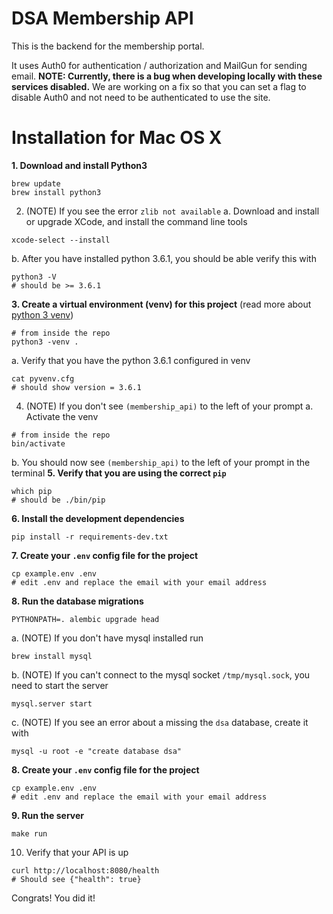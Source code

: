 # DSA Membership API

This is the backend for the membership portal.

It uses Auth0 for authentication / authorization and MailGun for sending email.
**NOTE: Currently, there is a bug when developing locally with these services disabled.**
We are working on a fix so that you can set a flag to disable Auth0 and not need to be authenticated
to use the site.
 
# Installation for Mac OS X

**1. Download and install Python3**
```
brew update
brew install python3
```
2. (NOTE) If you see the error `zlib not available`
  a. Download and install or upgrade XCode, and install the command line tools
  ```
  xcode-select --install
  ```
  b. After you have installed python 3.6.1, you should be able verify this with
  ```
  python3 -V
  # should be >= 3.6.1
  ```
**3. Create a virtual environment (venv) for this project** (read more about [python 3 venv](https://packaging.python.org/installing/#creating-virtual-environments))
```
# from inside the repo
python3 -venv .
```
  a. Verify that you have the python 3.6.1 configured in venv
  ```
  cat pyvenv.cfg
  # should show version = 3.6.1
  ```
4. (NOTE) If you don't see `(membership_api)` to the left of your prompt
  a. Activate the venv
  ```
  # from inside the repo
  bin/activate
  ```
  b. You should now see `(membership_api)` to the left of your prompt in the terminal
**5. Verify that you are using the correct `pip`**
```
which pip
# should be ./bin/pip
```
**6. Install the development dependencies**
```
pip install -r requirements-dev.txt
```
**7. Create your `.env` config file for the project**
```
cp example.env .env
# edit .env and replace the email with your email address
```
**8. Run the database migrations**
```
PYTHONPATH=. alembic upgrade head
```
  a. (NOTE) If you don't have mysql installed run
  ```
  brew install mysql
  ```
  b. (NOTE) If you can't connect to the mysql socket `/tmp/mysql.sock`, you need to start the server
  ```
  mysql.server start
  ```
  c. (NOTE) If you see an error about a missing the `dsa` database, create it with
  ```
  mysql -u root -e "create database dsa"
 ```
**8. Create your `.env` config file for the project**
```
cp example.env .env
# edit .env and replace the email with your email address
```
**9. Run the server**
```
make run
```
10. Verify that your API is up
```
curl http://localhost:8080/health
# Should see {"health": true}
```

Congrats! You did it!
